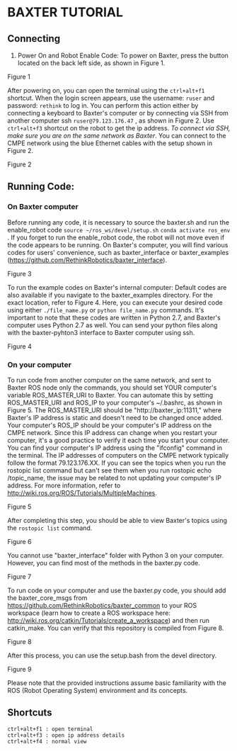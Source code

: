 # BAXTER TUTORIAL

## Connecting

1) Power On and Robot Enable Code:
To power on Baxter, press the button located on the back left side, as shown in Figure 1.

Figure 1

After powering on, you can open the terminal using the ```ctrl+alt+f1``` shortcut. When the login screen appears, use the username: ```ruser``` and password: ```rethink``` to log in. 
You can perform this action either by connecting a keyboard to Baxter's computer or by connecting via SSH from another computer ssh ```ruser@79.123.176.47``` , as shown in Figure 2. Use ```ctrl+alt+f3``` shortcut on the robot to get the ip address.
_To connect via SSH, make sure you are on the same network as Baxter_. 
You can connect to the CMPE network using the blue Ethernet cables with the setup shown in Figure 2. 

Figure 2

## Running Code:
### On Baxter computer
Before running any code, it is necessary to source the baxter.sh and run the enable_robot code ```source ~/ros_ws/devel/setup.sh``` ```conda activate ros_env``` . 
If you forget to run the enable_robot code, the robot will not move even if the code appears to be running.
On Baxter's computer, you will find various codes for users' convenience, such as baxter_interface or baxter_examples (https://github.com/RethinkRobotics/baxter_interface).

Figure 3

To run the example codes on Baxter's internal computer: Default codes are also available if you navigate to the baxter_examples directory. For the exact location, refer to Figure 4. Here, you can execute your desired code using either ```./file_name.py``` or ```python file_name.py``` commands. It's important to note that these codes are written in Python 2.7, and Baxter's computer uses Python 2.7 as well.
You can send your python files along with the baxter-pyhton3 interface to Baxter computer using ssh.

Figure 4

### On your computer
To run code from another computer on the same network, and sent to Baxter ROS node only the commands, you should set YOUR computer's variable ROS_MASTER_URI to Baxter. You can automate this by setting ROS_MASTER_URI and ROS_IP to your computer's ~/.bashrc, as shown in Figure 5. The ROS_MASTER_URI should be "http://baxter_ip:11311," where Baxter's IP address is static and doesn't need to be changed once added. Your computer's ROS_IP should be your computer's IP address on the CMPE network. Since this IP address can change when you restart your computer, it's a good practice to verify it each time you start your computer. You can find your computer's IP address using the "ifconfig" command in the terminal. The IP addresses of computers on the CMPE network typically follow the format 79.123.176.XX. If you can see the topics when you run the rostopic list command but can't see them when you run rostopic echo /topic_name, the issue may be related to not updating your computer's IP address. For more information, refer to http://wiki.ros.org/ROS/Tutorials/MultipleMachines.

Figure 5

After completing this step, you should be able to view Baxter's topics using the ```rostopic list``` command.

Figure 6

You cannot use "baxter_interface" folder with Python 3 on your computer. However, you can find most of the methods in the baxter.py code.

Figure 7

To run code on your computer and use the baxter.py code, you should add the baxter_core_msgs from https://github.com/RethinkRobotics/baxter_common to your ROS workspace (learn how to create a ROS workspace here: http://wiki.ros.org/catkin/Tutorials/create_a_workspace) and then run catkin_make. 
You can verify that this repository is compiled from Figure 8.

Figure 8

After this process, you can use the setup.bash from the devel directory.

Figure 9

Please note that the provided instructions assume basic familiarity with the ROS (Robot Operating System) environment and its concepts.


## Shortcuts
```
ctrl+alt+f1 : open terminal 
ctrl+alt+f3 : open ip address details
ctrl+alt+f4 : normal view
```